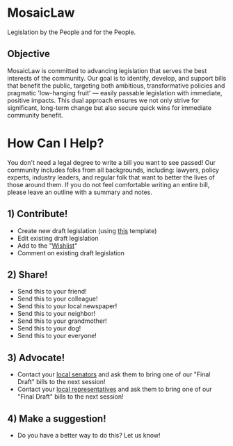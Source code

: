 # MosaicLaw
Legislation by the People and for the People.

## Objective
MosaicLaw is committed to advancing legislation that serves the best interests of the community. Our goal is to identify, develop, and support bills that benefit the public, targeting both ambitious, transformative policies and pragmatic 'low-hanging fruit' — easily passable legislation with immediate, positive impacts. This dual approach ensures we not only strive for significant, long-term change but also secure quick wins for immediate community benefit.

# How Can I Help?
You don't need a legal degree to write a bill you want to see passed! Our community includes folks from all backgrounds, including: lawyers, policy experts, industry leaders, and regular folk that want to better the lives of those around them. If you do not feel comfortable writing an entire bill, please leave an outline with a summary and notes. 

## 1) Contribute!
* Create new draft legislation (using [this](/Examples/README.md) template)
* Edit existing draft legislation
* Add to the "[Wishlist](/Top%20Issues/Wishlist.txt)"
* Comment on existing draft legislation

## 2) Share!
* Send this to your friend!
* Send this to your colleague!
* Send this to your local newspaper!
* Send this to your neighbor!
* Send this to your grandmother!
* Send this to your dog!
* Send this to your everyone!

## 3) Advocate!
* Contact your [local senators](/Advocate#representative-lookup) and ask them to bring one of our "Final Draft" bills to the next session!
* Contact your [local representatives](/Advocate#representative-lookup) and ask them to bring one of our "Final Draft" bills to the next session!

## 4) Make a suggestion!
* Do you have a better way to do this? Let us know!

<br>
